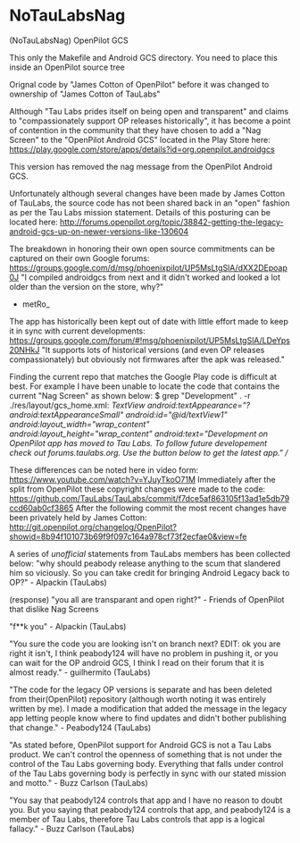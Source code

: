 NoTauLabsNag
============

(NoTauLabsNag) OpenPilot GCS

This only the Makefile and Android GCS directory. You need to place this inside an OpenPilot source tree

Orignal code by "James Cotton of OpenPilot" before it was changed to ownership of "James Cotton of TauLabs"

Although "Tau Labs prides itself on being open and transparent" and claims to "compassionately support OP 
releases historically", it has become a point of contention in the community that they have chosen to add a 
"Nag Screen" to the "OpenPilot Android GCS" located in the Play Store here: 
https://play.google.com/store/apps/details?id=org.openpilot.androidgcs

This version has removed the nag message from the OpenPilot Android GCS.

Unfortunately although several changes have been made by James Cotton of TauLabs, the source code has not 
been shared back in an "open" fashion as per the Tau Labs mission statement. Details of this posturing can 
be located here: 
http://forums.openpilot.org/topic/38842-getting-the-legacy-android-gcs-up-on-newer-versions-like-130604

The breakdown in honoring their own open source commitments can be captured on their own Google forums: 
https://groups.google.com/d/msg/phoenixpilot/UP5MsLtgSlA/dXX2DEpoap0J
"I compiled androidgcs from next and it didn't worked and looked a lot older than the version on the store, why?" 
- metRo_

The app has historically been kept out of date with little effort made to keep it in sync with current developments: 
https://groups.google.com/forum/#!msg/phoenixpilot/UP5MsLtgSlA/LDeYps20NHkJ
"It supports lots of historical versions (and even OP releases compassionately) but obviously not firmwares after 
the apk was released."

Finding the current repo that matches the Google Play code is difficult at best. For example I have been unable to 
locate the code that contains the current "Nag Screen" as shown below: 
$ grep "Development" . -r
./res/layout/gcs_home.xml: _TextView android:textAppearance="?android:textAppearanceSmall" android:id="@id/textView1" 
android:layout_width="wrap_content" android:layout_height="wrap_content" android:text="Development on OpenPilot app 
has moved to Tau Labs. To follow future developement check out forums.taulabs.org. Use the button below to get the 
latest app." /_

These differences can be noted here in video form: https://www.youtube.com/watch?v=YJuyTkoO71M
Immediately after the split from OpenPilot these copyright changes were made to the code: 
https://github.com/TauLabs/TauLabs/commit/f7dce5af863105f13ad1e5db79ccd60ab0cf3865
After the following commit the most recent changes have been privately held by James Cotton: 
http://git.openpilot.org/changelog/OpenPilot?showid=8b94f101073b69f9f097c164a978cf73f2ecfae0&view=fe

A series of *unofficial* statements from TauLabs members has been collected below:
"why should peabody release anything to the scum that slandered him so viciously. So you can take credit for bringing 
Android Legacy back to OP?" - Alpackin (TauLabs)

(response) "you all are transparant and open right?" - Friends of OpenPilot that dislike Nag Screens 

"f**k you" - Alpackin (TauLabs)

"You sure the code you are looking isn't on branch next?
EDIT: ok you are right it isn't, I think peabody124 will have no problem in pushing it, or you can wait for the OP 
android GCS, I think I read on their forum that it is almost ready." - guilhermito (TauLabs)

"The code for the legacy OP versions is separate and has been deleted from their(OpenPilot) repository (although worth 
noting it was entirely written by me). I made a modification that added the message in the legacy app letting people 
know where to find updates and didn't bother publishing that change." - Peabody124 (TauLabs)

"As stated before, OpenPilot support for Android GCS is not a Tau Labs product. We can't control the openness of something 
that is not under the control of the Tau Labs governing body. Everything that falls under control of the Tau Labs governing 
body is perfectly in sync with our stated mission and motto." - Buzz Carlson (TauLabs)

"You say that peabody124 controls that app and I have no reason to doubt you. But you saying that peabody124 controls that 
app, and peabody124 is a member of Tau Labs, therefore Tau Labs controls that app is a logical fallacy." - Buzz Carlson (TauLabs)


